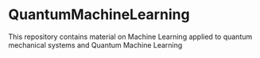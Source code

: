 # QuantumMachineLearning
This repository contains material on Machine Learning applied to quantum mechanical systems and Quantum Machine Learning
